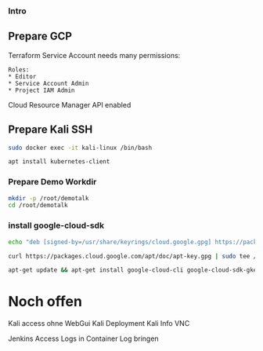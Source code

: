 ### Intro

## Prepare GCP

Terraform Service Account needs many permissions:

```
Roles:
* Editor
* Service Account Admin
* Project IAM Admin
```

Cloud Resource Manager API enabled

## Prepare Kali SSH

```bash
sudo docker exec -it kali-linux /bin/bash
```

```bash
apt install kubernetes-client
```
### Prepare Demo Workdir

```bash
mkdir -p /root/demotalk
cd /root/demotalk
```

### install google-cloud-sdk

```bash
echo "deb [signed-by=/usr/share/keyrings/cloud.google.gpg] https://packages.cloud.google.com/apt cloud-sdk main" | sudo tee -a /etc/apt/sources.list.d/google-cloud-sdk.list

curl https://packages.cloud.google.com/apt/doc/apt-key.gpg | sudo tee /usr/share/keyrings/cloud.google.gpg

apt-get update && apt-get install google-cloud-cli google-cloud-sdk-gke-gcloud-auth-plugin
```

# Noch offen

Kali access ohne WebGui
Kali Deployment
Kali Info VNC

Jenkins Access Logs in Container Log bringen
